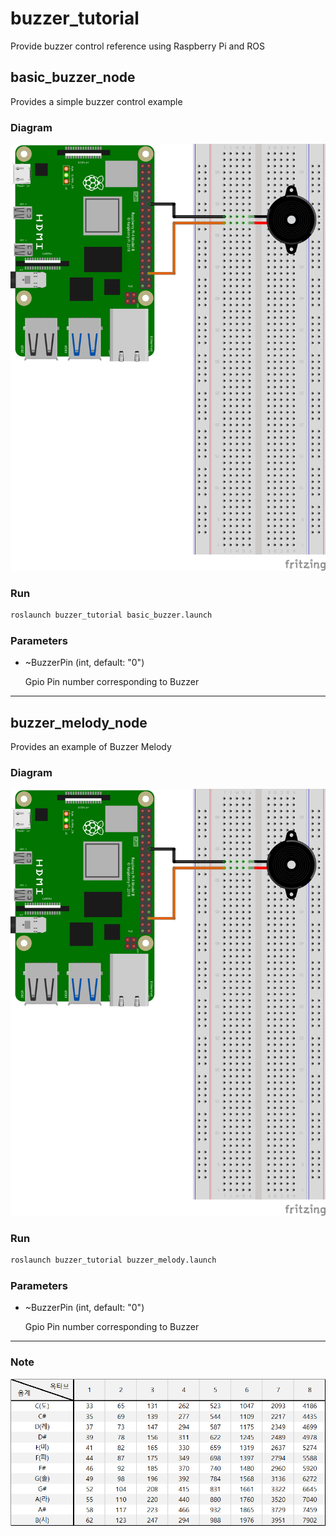 # buzzer_tutorial

Provide buzzer control reference using Raspberry Pi and ROS

## basic_buzzer_node

Provides a simple buzzer control example

### Diagram

![buzzer_tutorial](./diagram/buzzer_tutorial.png)

### Run

```bash
roslaunch buzzer_tutorial basic_buzzer.launch
```

### Parameters

- ~BuzzerPin (int, default: "0")

  Gpio Pin number corresponding to Buzzer

----


## buzzer_melody_node

Provides an example of Buzzer Melody

### Diagram

![buzzer_tutorial](./diagram/buzzer_tutorial.png)

### Run

```bash
roslaunch buzzer_tutorial buzzer_melody.launch
```

### Parameters

- ~BuzzerPin (int, default: "0")

  Gpio Pin number corresponding to Buzzer

----

### Note


![note](./image/note.png)
